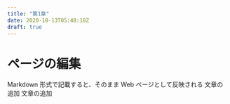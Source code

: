 ```yaml
---
title: "第1章"
date: 2020-10-13T05:40:18Z
draft: true
---
```


# ページの編集
Markdown 形式で記載すると、そのまま Web ページとして反映される
文章の追加
文章の追加